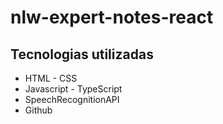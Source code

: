 ﻿# nlw-expert-notes-react

## Tecnologias utilizadas

- HTML - CSS 
- Javascript - TypeScript
- SpeechRecognitionAPI
- Github
